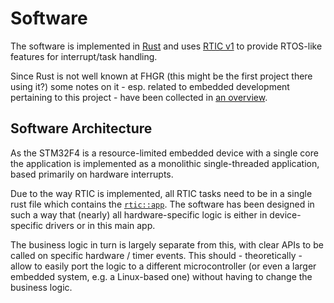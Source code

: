 # Software
The software is implemented in [Rust](https://www.rust-lang.org/) and uses [RTIC v1](https://rtic.rs/1/book/en/) to
provide RTOS-like features for interrupt/task handling.

Since Rust is not well known at FHGR (this might be the first project there using it?) some notes on it - esp. related
to embedded development pertaining to this project - have been collected in [an overview](rust-specifics.md).

## Software Architecture
As the STM32F4 is a resource-limited embedded device with a single core the application is implemented as a monolithic
single-threaded application, based primarily on hardware interrupts.

Due to the way RTIC is implemented, all RTIC tasks need to be in a single rust file which contains the
[`rtic::app`](https://rtic.rs/1/book/en/by-example/app.html). The software has been designed in such a way that (nearly)
all hardware-specific logic is either in device-specific drivers or in this main app.

The business logic in turn is largely separate from this, with clear APIs to be called on specific hardware / timer events.
This should - theoretically - allow to easily port the logic to a different microcontroller (or even a larger embedded system,
e.g. a Linux-based one) without having to change the business logic.